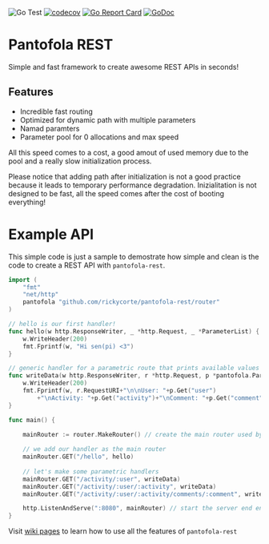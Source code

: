 ![Go Test](https://github.com/rickycorte/pantofola-rest/workflows/Go%20Test/badge.svg)
[![codecov](https://codecov.io/gh/rickycorte/pantofola-rest/branch/master/graph/badge.svg)](https://codecov.io/gh/rickycorte/pantofola-rest)
[![Go Report Card](https://goreportcard.com/badge/github.com/rickycorte/pantofola-rest)](https://goreportcard.com/report/github.com/rickycorte/pantofola-rest)
[![GoDoc](https://godoc.org/github.comrickycorte/pantofola-rest?status.svg)](http://godoc.org/github.com/rickycorte/pantofola-rest)

# Pantofola REST

Simple and fast framework to create awesome REST APIs in seconds!

## Features

- Incredible fast routing
- Optimized for dynamic path with multiple parameters
- Namad paramters
- Parameter pool for 0 allocations and max speed

All this speed comes to a cost, a good amout of used memory due to the pool and a really slow initialization process.

Please notice that adding path after initialization is not a good practice because it leads to temporary performance degradation. Inizialitation is not designed to be fast, all the speed comes after the cost of booting everything!

# Example API

This simple code is just a sample to demostrate how simple and clean is the code to create a REST API with `pantofola-rest`.


```go
import (
	"fmt"
	"net/http"
	pantofola "github.com/rickycorte/pantofola-rest/router"
)

// hello is our first handler!
func hello(w http.ResponseWriter, _ *http.Request, _ *ParameterList) {
	w.WriteHeader(200)
	fmt.Fprintf(w, "Hi sen(pi) <3")
}

// generic handler for a parametric route that prints available values by name
func writeData(w http.ResponseWriter, r *http.Request, p *pantofola.ParameterList) {
	w.WriteHeader(200)
	fmt.Fprintf(w, r.RequestURI+"\n\nUser: "+p.Get("user")
		+"\nActivity: "+p.Get("activity")+"\nComment: "+p.Get("comment"))
}

func main() {

    mainRouter := router.MakeRouter() // create the main router used by our app
	
	// we add our handler as the main router
    mainRouter.GET("/hello", hello) 
	
	// let's make some parametric handlers
	mainRouter.GET("/activity/:user", writeData)
	mainRouter.GET("/activity/:user/:activity", writeData)
	mainRouter.GET("/activity/:user/:activity/comments/:comment", writeData)

    http.ListenAndServe(":8080", mainRouter) // start the server end enjoy your REST API!
}

```

Visit [wiki pages](https://github.com/rickycorte/pantofola-rest/wiki) to learn how to use all the features of `pantofola-rest`